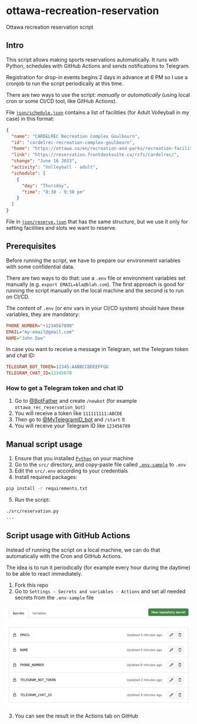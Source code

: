 # ottawa-recreation-reservation

Ottawa recreation reservation script

## Intro

This script allows making sports reservations automatically.
It runs with Python, schedules with GitHub Actions and sends notifications to Telegram.

Registration for drop-in events begins 2 days in advance at 6 PM so I use a cronjob to run the script periodically at this time.

There are two ways to use the script: *manually* or *automatically* (using local cron or some CI/CD tool, like GitHub Actions).

File [`json/schedule.json`](json/schedule.json) contains a list of facilities (for Adult Volleyball in my case) in this format:

```json
{
  "name": "CARDELREC Recreation Complex Goulbourn",
  "id": "cardelrec-recreation-complex-goulbourn",
  "home": "https://ottawa.ca/en/recreation-and-parks/recreation-facilities/facility-listing/cardelrec-recreation-complex-goulbourn",
  "link": "https://reservation.frontdesksuite.ca/rcfs/cardelrec/",
  "change": "June 16 2023",
  "activity": "Volleyball - adult",
  "schedule": [
    {
      "day": "Thursday",
      "time": "8:30 - 9:30 pm"
    }
  ]
}
```

File in [`json/reserve.json`](json/reserve.json) that has the same structure, but we use it only for setting facilities and slots we want to reserve.

## Prerequisites

Before running the script, we have to prepare our environment variables with some confidential data.

There are two ways to do that: use a `.env` file or environment variables set manually (e.g. `export EMAIL=bla@blah.com`).
The first approach is good for running the script manually on the local machine and the second is to run on CI/CD.

The content of `.env` (or env vars in your CI/CD system) should have these variables, they are mandatory:

```ini
PHONE_NUMBER="+1234567890"
EMAIL="my-email@gmail.com"
NAME="John Doe"
```

In case you want to receive a message in Telegram, set the Telegram token and chat ID:

```ini
TELEGRAM_BOT_TOKEN=12345:AABBCCDDEEFFGG
TELEGRAM_CHAT_ID=12345678
```

### How to get a Telegram token and chat ID

1. Go to [@BotFather](https://t.me/BotFather) and create `/newbot` (for example `ottawa_rec_reservation_bot`)
2. You will receive a token like `111111111:ABCDE`
3. Then go to [@MyTelegramID_bot](https://t.me/MyTelegramID_bot) and `/start` it
4. You will receive your Telegram ID like `123456789`

## Manual script usage

1. Ensure that you installed [`Python`](https://www.python.org/downloads/) on your machine
2. Go to the `src/` directory, and copy-paste file called [`.env-sample`](src/.env-sample) to `.env`
3. Edit the `src/.env` according to your credentials
4. Install required packages:

```bash
pip install -r requirements.txt
```

5. Run the script:

```bash
./src/reservation.py
...
```

## Script usage with GitHub Actions

Instead of running the script on a local machine, we can do that automatically with the Cron and GitHub Actions.

The idea is to run it periodically (for example every hour during the daytime) to be able to react immediately.

1. Fork this repo
2. Go to `Settings - Secrets and variables - Actions` and set all needed secrets from the `.env-sample` file

![](img/secrets.png)

3. You can see the result in the Actions tab on GitHub

